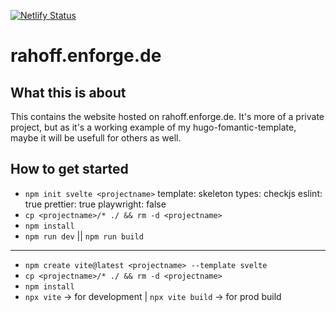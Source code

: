 [![Netlify Status](https://api.netlify.com/api/v1/badges/254c6722-e9ea-477b-b4cd-fddf210c60f4/deploy-status)](https://app.netlify.com/sites/rahoff/deploys)

# rahoff.enforge.de

## What this is about
This contains the website hosted on rahoff.enforge.de. It's more of a private project, but as it's a working example of my hugo-fomantic-template, maybe it will be usefull for others as well.

## How to get started

- `npm init svelte <projectname>`
  template: skeleton
  types: checkjs
  eslint: true
  prettier: true
  playwright: false
- `cp <projectname>/* ./ && rm -d <projectname>`
- `npm install`
- `npm run dev` || `npm run build`
---
- `npm create vite@latest <projectname> --template svelte`
- `cp <projectname>/* ./ && rm -d <projectname>`
- `npm install`
- `npx vite` -> for development | `npx vite build` -> for prod build
